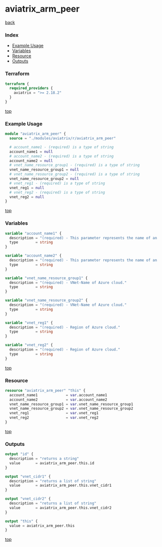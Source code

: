 # aviatrix_arm_peer

[back](../aviatrix.md)

### Index

- [Example Usage](#example-usage)
- [Variables](#variables)
- [Resource](#resource)
- [Outputs](#outputs)

### Terraform

```terraform
terraform {
  required_providers {
    aviatrix = ">= 2.18.2"
  }
}
```

[top](#index)

### Example Usage

```terraform
module "aviatrix_arm_peer" {
  source = "./modules/aviatrix/r/aviatrix_arm_peer"

  # account_name1 - (required) is a type of string
  account_name1 = null
  # account_name2 - (required) is a type of string
  account_name2 = null
  # vnet_name_resource_group1 - (required) is a type of string
  vnet_name_resource_group1 = null
  # vnet_name_resource_group2 - (required) is a type of string
  vnet_name_resource_group2 = null
  # vnet_reg1 - (required) is a type of string
  vnet_reg1 = null
  # vnet_reg2 - (required) is a type of string
  vnet_reg2 = null
}
```

[top](#index)

### Variables

```terraform
variable "account_name1" {
  description = "(required) - This parameter represents the name of an Azure Cloud-Account in Aviatrix controller."
  type        = string
}

variable "account_name2" {
  description = "(required) - This parameter represents the name of an Azure Cloud-Account in Aviatrix controller."
  type        = string
}

variable "vnet_name_resource_group1" {
  description = "(required) - VNet-Name of Azure cloud."
  type        = string
}

variable "vnet_name_resource_group2" {
  description = "(required) - VNet-Name of Azure cloud."
  type        = string
}

variable "vnet_reg1" {
  description = "(required) - Region of Azure cloud."
  type        = string
}

variable "vnet_reg2" {
  description = "(required) - Region of Azure cloud."
  type        = string
}
```

[top](#index)

### Resource

```terraform
resource "aviatrix_arm_peer" "this" {
  account_name1             = var.account_name1
  account_name2             = var.account_name2
  vnet_name_resource_group1 = var.vnet_name_resource_group1
  vnet_name_resource_group2 = var.vnet_name_resource_group2
  vnet_reg1                 = var.vnet_reg1
  vnet_reg2                 = var.vnet_reg2
}
```

[top](#index)

### Outputs

```terraform
output "id" {
  description = "returns a string"
  value       = aviatrix_arm_peer.this.id
}

output "vnet_cidr1" {
  description = "returns a list of string"
  value       = aviatrix_arm_peer.this.vnet_cidr1
}

output "vnet_cidr2" {
  description = "returns a list of string"
  value       = aviatrix_arm_peer.this.vnet_cidr2
}

output "this" {
  value = aviatrix_arm_peer.this
}
```

[top](#index)